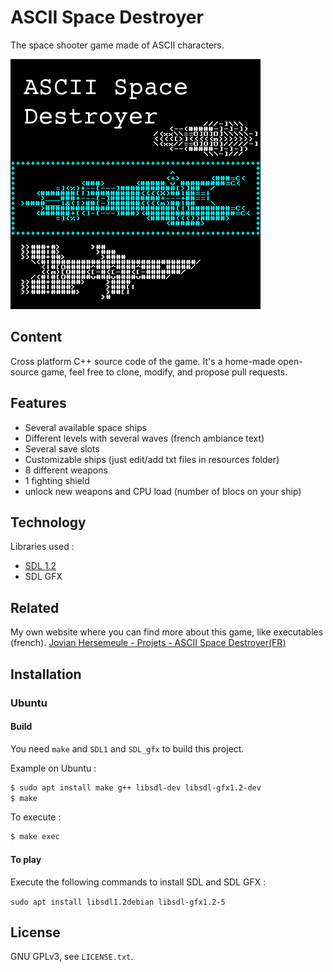 # ASCII Space Destroyer

The space shooter game made of ASCII characters.

![ASCII Space Destroyer logo](project_icon_ASCII.png)

## Content

Cross platform C++ source code of the game. It's a home-made open-source game, feel free to clone, modify, and propose pull requests.

## Features

+ Several available space ships
+ Different levels with several waves (french ambiance text)
+ Several save slots
+ Customizable ships (just edit/add txt files in resources folder)
+ 8 different weapons
+ 1 fighting shield
+ unlock new weapons and CPU load (number of blocs on your ship)

## Technology

Libraries used :
+ [SDL 1.2](https://www.libsdl.org/)
+ SDL GFX

## Related

My own website where you can find more about this game, like executables (french).
[Jovian Hersemeule - Projets - ASCII Space Destroyer(FR)](http://jovian-hersemeule.eu/projets/pro_ascii_space.php)

## Installation

### Ubuntu

#### Build

You need `make` and `SDL1` and `SDL_gfx` to build this project.

Example on Ubuntu :
```sh
$ sudo apt install make g++ libsdl-dev libsdl-gfx1.2-dev
$ make
```

To execute :
```sh
$ make exec
```

#### To play

Execute the following commands to install SDL and SDL GFX :

`sudo apt install libsdl1.2debian libsdl-gfx1.2-5`

## License

GNU GPLv3, see `LICENSE.txt`.

